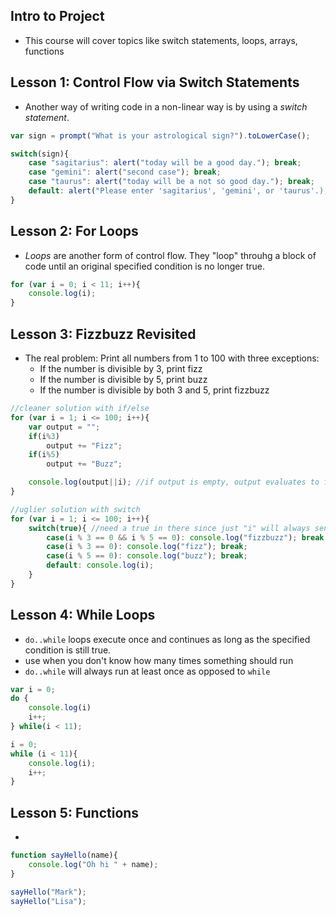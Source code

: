 ## Intro to Project
- This course will cover topics like switch statements, loops, arrays, functions

## Lesson 1: Control Flow via Switch Statements
- Another way of writing code in a non-linear way is by using a *switch statement*.
```javascript
var sign = prompt("What is your astrological sign?").toLowerCase();

switch(sign){
	case "sagitarius": alert("today will be a good day."); break;
	case "gemini": alert("second case"); break;
	case "taurus": alert("today will be a not so good day."); break;
	default: alert("Please enter 'sagitarius', 'gemini', or 'taurus'.); break;
}
```

## Lesson 2: For Loops
- *Loops* are another form of control flow.  They "loop" throuhg a block of code until an original specified condition is no longer true.
```javascript
for (var i = 0; i < 11; i++){
	console.log(i);
}
```

## Lesson 3: Fizzbuzz Revisited
- The real problem: Print all numbers from 1 to 100 with three exceptions:
	- If the number is divisible by 3, print fizz
	- If the number is divisible by 5, print buzz
	- If the number is divisible by both 3 and 5, print fizzbuzz

```javascript
//cleaner solution with if/else
for (var i = 1; i <= 100; i++){
	var output = "";
	if(i%3)
		output += "Fizz";
	if(i%5)
		output += "Buzz";

	console.log(output||i); //if output is empty, output evaluates to false and i is logged
}

//uglier solution with switch
for (var i = 1; i <= 100; i++){
	switch(true){ //need a true in there since just "i" will always send to default
		case(i % 3 == 0 && i % 5 == 0): console.log("fizzbuzz"); break;
		case(i % 3 == 0): console.log("fizz"); break;
		case(i % 5 == 0): console.log("buzz"); break;
		default: console.log(i); 
	}
}
```

## Lesson 4: While Loops
- `do..while` loops execute once and continues as long as the specified condition is still true.
- use when you don't know how many times something should run
- `do..while` will always run at least once as opposed to `while`
```javascript
var i = 0;
do {
	console.log(i)
	i++;
} while(i < 11);

i = 0;
while (i < 11){
	console.log(i);
	i++;
}
```

## Lesson 5: Functions
- 
```javascript
function sayHello(name){
	console.log("Oh hi " + name);
}

sayHello("Mark");
sayHello("Lisa");
```